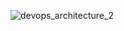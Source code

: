 
![devops_architecture_2](https://github.com/user-attachments/assets/531d38f2-d8fc-4811-89d6-740621b322df)
